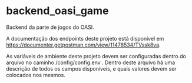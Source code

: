 # backend_oasi_game
Backend da parte de jogos do OASI.

A documentação dos endpoints deste projeto está disponível em https://documenter.getpostman.com/view/11478534/TVssk8va.

As variáveis de ambiente deste projeto devem ser configuradas dentro do arquivo no caminho /config/config.env . Dentro deste arquivo há uma descrição de todos os campos disponíveis, e quais valores devem ser colocados nos mesmos.

